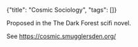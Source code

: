 {"title": "Cosmic Sociology", "tags": []}

Proposed in the The Dark Forest scifi novel.

See https://cosmic.smugglersden.org/

